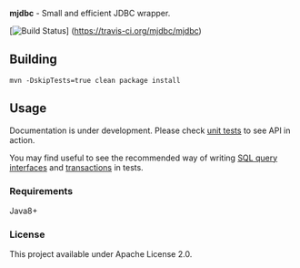 __mjdbc__  - Small and efficient JDBC wrapper.

[![Build Status](https://travis-ci.org/mjdbc/mjdbc.svg?branch=master)]	(https://travis-ci.org/mjdbc/mjdbc)

## Building

```
mvn -DskipTests=true clean package install
```

## Usage

Documentation is under development. Please check [unit tests](https://github.com/mjdbc/mjdbc/blob/master/src/test/java/com/github/mjdbc/test/SamplesTest.java) to see API in action.

You may find useful to see the recommended way of writing [SQL query interfaces](https://github.com/mjdbc/mjdbc/blob/master/src/test/java/com/github/mjdbc/test/asset/UserSql.java) and
[transactions](https://github.com/mjdbc/mjdbc/blob/master/src/test/java/com/github/mjdbc/test/asset/dbi/SampleDbi.java) in tests.

### Requirements

Java8+


### License

This project available under Apache License 2.0.